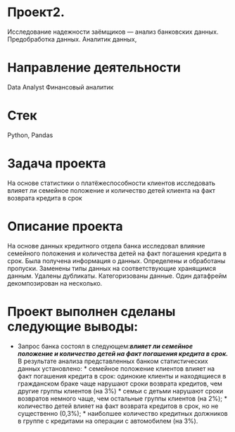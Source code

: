 # Проект2.
Исследование надежности заёмщиков — анализ банковских данных. Предобработка данных. Аналитик данных,
# Направление деятельности
Data Analyst
Финансовый аналитик
# Стек
 Python, Pandas
# Задача проекта
На основе статистики о платёжеспособности клиентов исследовать влияет ли семейное положение и количество детей клиента на факт возврата кредита в срок
# Описание проекта
На основе данных кредитного отдела банка исследовал влияние семейного положения и
количества детей на факт погашения кредита в срок. Была получена информация о
данных. Определены и обработаны пропуски. Заменены типы данных на соответствующие
хранящимся данным. Удалены дубликаты. Категоризованы данные. Один датафрейм декомпозирован на несколько.
# Проект выполнен сделаны следующие выводы:

* Запрос банка состоял в следующем:***влияет ли семейное положение и количество детей на факт погашения кредита в срок.*** В результате анализа представленных банком статистических данных установлено: * семейное положение клиентов влияет на факт погашения кредита в срок: одинокие клиенты и находящиеся в гражданском браке чаще нарушают сроки возврата кредитов, чем другие группы клиентов (на 3%) * семьи с детьми нарушают сроки возвратов немного чаще, чем остальные группы клиентов (на 2%); * количество детей влияет на факт возврата кредитов в срок, но не существенно (0,3%); * наиболшее количество кредитных должников в группе с кредитами на операции с автомобилем (на 3%).
